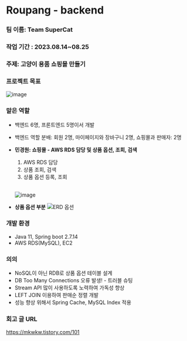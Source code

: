 # Roupang - backend

### 팀 이름: Team SuperCat

### 작업 기간 : 2023.08.14~08.25 
### 주제: 고양이 용품 쇼핑몰 만들기
### 프로젝트 목표
![image](https://github.com/mkwkw/Roupang-backend/assets/76611903/cdac572e-e5c2-4d57-9bc3-422d598bfac1)


### 맡은 역할
- 백엔드 6명, 프론트엔드 5명이서 개발
- 백엔드 역할 분배: 회원 2명, 마이페이지와 장바구니 2명, 쇼핑몰과 판매자: 2명
- **민경원: 쇼핑몰 - AWS RDS 담당 및 상품 옵션, 조회, 검색**
    1. AWS RDS 담당
    2. 상품 조회, 검색
    3. 상품 옵션 등록, 조회
       
    <br>![image](https://github.com/mkwkw/Roupang-backend/assets/76611903/61bc3254-5000-4bf9-82a8-eb7b11acc82a)
- **상품 옵션 부분**
 ![ERD 옵션](https://github.com/mkwkw/Roupang-backend/assets/76611903/89cd96da-72e5-4a11-9634-bcb0bf52cf6c)



### 개발 환경
- Java 11, Spring boot 2.7.14
- AWS RDS(MySQL), EC2

### 의의
- NoSQL이 아닌 RDB로 상품 옵션 테이블 설계
- DB Too Many Connections 오류 발생! - 트러블 슈팅
- Stream API 많이 사용하도록 노력하여 가독성 향상
- LEFT JOIN 이용하여 판매순 정렬 개발
- 성능 향상 위해서 Spring Cache, MySQL Index 적용
### 회고 글 URL
https://mkwkw.tistory.com/101 
